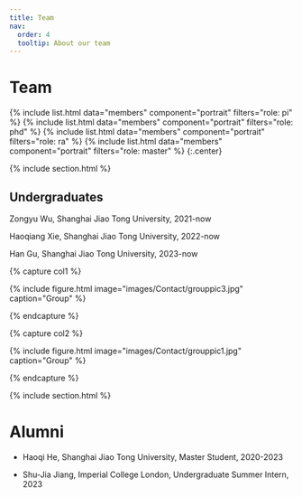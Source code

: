 ```yaml
---
title: Team
nav:
  order: 4
  tooltip: About our team
---
```


# <i class="fas fa-users"></i>Team

{%
  include list.html
  data="members"
  component="portrait"
  filters="role: pi"
%}
{%
  include list.html
  data="members"
  component="portrait"
  filters="role: phd"
%}
{%
  include list.html
  data="members"
  component="portrait"
  filters="role: ra"
%}
{%
  include list.html
  data="members"
  component="portrait"
  filters="role: master"
%}
{:.center}

{% include section.html %}

## Undergraduates

Zongyu Wu, Shanghai Jiao Tong University, 2021-now

Haoqiang Xie, Shanghai Jiao Tong University, 2022-now

Han Gu, Shanghai Jiao Tong University, 2023-now

{% capture col1 %}

{%
  include figure.html
  image="images/Contact/grouppic3.jpg"
  caption="Group"
%}

{% endcapture %}

{% capture col2 %}

{%
  include figure.html
  image="images/Contact/grouppic1.jpg"
  caption="Group"
%}

{% endcapture %}


{% include section.html %}

# <i class="fas fa-user-graduate"></i>Alumni

- Haoqi He, Shanghai Jiao Tong University, Master Student, 2020-2023

- Shu-Jia Jiang, Imperial College London, Undergraduate Summer Intern, 2023
